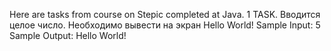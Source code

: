 Here are tasks from course on Stepic completed at Java.
1 TASK.
Вводится целое число. Необходимо вывести на экран Hello World!﻿
Sample Input: 5
Sample Output: Hello World!
